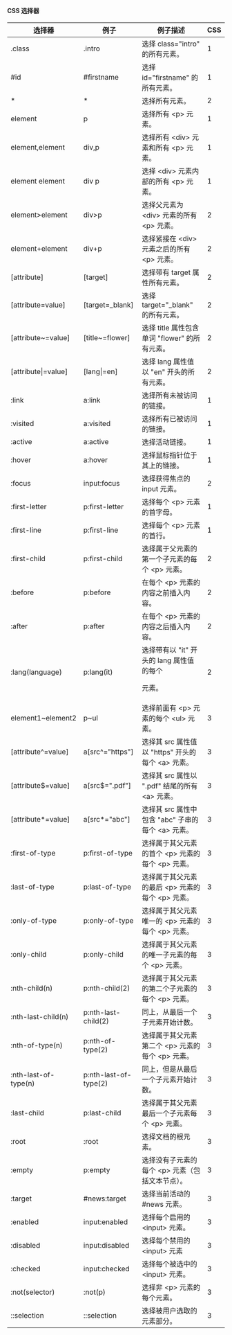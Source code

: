 #### CSS 选择器

选择器 | 例子 | 例子描述 | CSS
-- | -- | -- | --
.class | .intro | 选择 class="intro" 的所有元素。 | 1
#id | #firstname | 选择 id="firstname" 的所有元素。 | 1
\* | \* | 选择所有元素。 | 2
element | p | 选择所有 \<p\> 元素。 | 1
element,element | div,p | 选择所有 \<div\> 元素和所有 \<p\> 元素。 | 1
element element | div p | 选择 \<div\> 元素内部的所有 \<p\> 元素。 | 1
element>element | div\>p | 选择父元素为 \<div\> 元素的所有 \<p\> 元素。 | 2
element+element | div+p | 选择紧接在 \<div\> 元素之后的所有 \<p\> 元素。 | 2
\[attribute\] | \[target\] | 选择带有 target 属性所有元素。 | 2
\[attribute=value\] | \[target=_blank\] | 选择 target="_blank" 的所有元素。 | 2
\[attribute~=value\] | \[title~=flower\] | 选择 title 属性包含单词 "flower" 的所有元素。 | 2
\[attribute\|=value\] | \[lang\|=en\] | 选择 lang 属性值以 "en" 开头的所有元素。 | 2
:link | a:link | 选择所有未被访问的链接。 | 1
:visited | a:visited | 选择所有已被访问的链接。 | 1
:active | a:active | 选择活动链接。 | 1
:hover | a:hover | 选择鼠标指针位于其上的链接。 | 1
:focus | input:focus | 选择获得焦点的 input 元素。 | 2
:first-letter | p:first-letter | 选择每个 \<p\> 元素的首字母。 | 1
:first-line | p:first-line | 选择每个 \<p\> 元素的首行。 | 1
:first-child | p:first-child | 选择属于父元素的第一个子元素的每个 \<p\> 元素。 | 2
:before | p:before | 在每个 \<p\> 元素的内容之前插入内容。 | 2
:after | p:after | 在每个 \<p\> 元素的内容之后插入内容。 | 2
:lang(language) | p:lang(it) | 选择带有以 "it" 开头的 lang 属性值的每个 <p> 元素。 | 2
element1~element2 | p~ul | 选择前面有 \<p\> 元素的每个 \<ul\> 元素。 | 3
\[attribute^=value\] | a\[src^="https"\] | 选择其 src 属性值以 "https" 开头的每个 \<a\> 元素。 | 3
\[attribute$=value\] | a\[src$=".pdf"\] | 选择其 src 属性以 ".pdf" 结尾的所有 \<a\> 元素。 | 3
\[attribute*=value\] | a\[src*="abc"\] | 选择其 src 属性中包含 "abc" 子串的每个 \<a\> 元素。 | 3
:first-of-type | p:first-of-type | 选择属于其父元素的首个 \<p\> 元素的每个 \<p\> 元素。 | 3
:last-of-type | p:last-of-type | 选择属于其父元素的最后 \<p\> 元素的每个 \<p\> 元素。 | 3
:only-of-type | p:only-of-type | 选择属于其父元素唯一的 \<p\> 元素的每个 \<p\> 元素。 | 3
:only-child | p:only-child | 选择属于其父元素的唯一子元素的每个 \<p\> 元素。 | 3
:nth-child(n) | p:nth-child(2) | 选择属于其父元素的第二个子元素的每个 \<p\> 元素。 | 3
:nth-last-child(n) | p:nth-last-child(2) | 同上，从最后一个子元素开始计数。 | 3
:nth-of-type(n) | p:nth-of-type(2) | 选择属于其父元素第二个 \<p\> 元素的每个 \<p\> 元素。 | 3
:nth-last-of-type(n) | p:nth-last-of-type(2) | 同上，但是从最后一个子元素开始计数。 | 3
:last-child | p:last-child | 选择属于其父元素最后一个子元素每个 \<p\> 元素。 | 3
:root | :root | 选择文档的根元素。 | 3
:empty | p:empty | 选择没有子元素的每个 \<p\> 元素（包括文本节点）。 | 3
:target | #news:target | 选择当前活动的 #news 元素。 | 3
:enabled | input:enabled | 选择每个启用的 \<input\> 元素。 | 3
:disabled | input:disabled | 选择每个禁用的 \<input\> 元素 | 3
:checked | input:checked | 选择每个被选中的 \<input\> 元素。 | 3
:not(selector) | :not(p) | 选择非 \<p\> 元素的每个元素。 | 3
::selection | ::selection | 选择被用户选取的元素部分。 | 3

